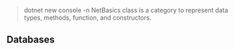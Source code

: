 > dotnet new console -n NetBasics
> class is a category to represent data types, methods, function, and constructors. 
## Databases